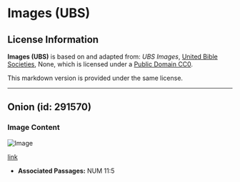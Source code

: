 # Images (UBS)

## License Information

**Images (UBS)** is based on and adapted from: _UBS Images_, [United Bible Societies](https://unitedbiblesocieties.org/), None, which is licensed under a [Public Domain CC0](https://creativecommons.org/public-domain/cc0/).

This markdown version is provided under the same license.



--------------------------------

## Onion (id: 291570)

### Image Content

![Image](https://cdn.aquifer.bible/aquifer-content/resources/Media/WEB-0684_onion.jpg)

[link](https://cdn.aquifer.bible/aquifer-content/resources/Media/WEB-0684_onion.jpg)

* **Associated Passages:** NUM 11:5

